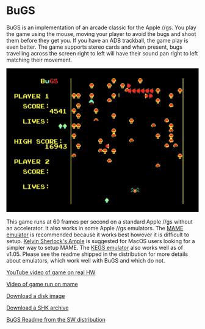 BuGS
=======

BuGS is an implementation of an arcade classic for the Apple //gs.  You play the game using the mouse, moving your player to avoid the bugs and shoot them before they get you.  If you have an ADB trackball, the game play is even better.  The game supports stereo cards and when present, bugs travelling across the screen right to left will have their sound pan right to left matching their movement.

![BuGS Screenshot](/BuGS.png "BuGS Screenshot")

This game runs at 60 frames per second on a standard Apple //gs without an accelerator.  It also works in some Apple //gs emulators.  The [MAME emulator](https://www.mamedev.org) is recommended because it works best however it is difficult to setup.  [Kelvin Sherlock's Ample](https://github.com/ksherlock/ample) is suggested for MacOS users looking for a simpler way to setup MAME.  The [KEGS emulator](http://kegs.sourceforge.net) also works well as of v1.05.  Please see the readme shipped in the distribution for more details about emulators, which work well with BuGS and which do not.

[YouTube video of game on real HW](https://youtu.be/QcmpkEUQznM)

[Video of game run on mame](https://www.rand-emonium.com/wp-content/uploads/2021/02/BuGS_video.mp4)

[Download a disk image](https://github.com/jeremysrand/BuGS/releases/download/2.0/BuGS_201.2mg)

[Download a SHK archive](https://github.com/jeremysrand/BuGS/releases/download/2.0/BuGS201.shk)

[BuGS Readme from the SW distribution](/BuGS/Read.Me.md)
